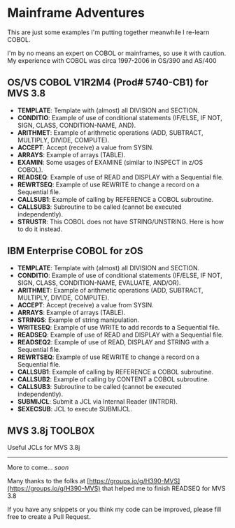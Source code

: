 # Mainframe Adventures

This are just some examples I'm putting together meanwhile I re-learn COBOL.

I'm by no means an expert on COBOL or mainframes, so use it with caution. My experience with COBOL was circa 1997-2006 in OS/390 and AS/400

## OS/VS COBOL V1R2M4 (Prod# 5740-CB1) for MVS 3.8

* **TEMPLATE**: Template with (almost) all DIVISION and SECTION.
* **CONDITIO**: Example of use of conditional statements (IF/ELSE, IF NOT, SIGN, CLASS, CONDITION-NAME, AND).
* **ARITHMET**: Example of arithmetic operations (ADD, SUBTRACT, MULTIPLY, DIVIDE, COMPUTE).
* **ACCEPT**: Accept (receive) a value from SYSIN.
* **ARRAYS**: Example of arrays (TABLE).
* **EXAMIN**: Some usages of EXAMINE (similar to INSPECT in z/OS COBOL).
* **READSEQ**: Example of use of READ and DISPLAY with a Sequential file.
* **REWRTSEQ**: Example of use REWRITE to change a record on a Sequential file.
* **CALLSUB1**: Example of calling by REFERENCE a COBOL subroutine.
* **CALLSUB3**: Subroutine to be called (cannot be executed independently).
* **STRUSTR**: This COBOL does not have STRING/UNSTRING. Here is how to do it instead.

## IBM Enterprise COBOL for zOS

* **TEMPLATE**: Template with (almost) all DIVISION and SECTION.
* **CONDITIO**: Example of use of conditional statements (IF/ELSE, IF NOT, SIGN, CLASS, CONDITION-NAME, EVALUATE, AND/OR).
* **ARITHMET**: Example of arithmetic operations (ADD, SUBTRACT, MULTIPLY, DIVIDE, COMPUTE).
* **ACCEPT**: Accept (receive) a value from SYSIN.
* **ARRAYS**: Example of arrays (TABLE).
* **STRINGS**: Example of string manipulation.
* **WRITESEQ**: Example of use WRITE to add records to a Sequential file.
* **READSEQ**: Example of use of READ and DISPLAY with a Sequential file.
* **READSEQ2**: Example of use of READ, DISPLAY and STRING with a Sequential file.
* **REWRTSEQ**: Example of use REWRITE to change a record on a Sequential file.
* **CALLSUB1**: Example of calling by REFERENCE a COBOL subroutine.
* **CALLSUB2**: Example of calling by CONTENT a COBOL subroutine.
* **CALLSUB3**: Subroutine to be called (cannot be executed independently).
* **SUBMIJCL**: Submit a JCL via Internal Reader (INTRDR).
* **$EXECSUB**: JCL to execute SUBMIJCL.

## MVS 3.8j TOOLBOX

Useful JCLs for MVS 3.8j

---

More to come... *soon*

Many thanks to the folks at [https://groups.io/g/H390-MVS](https://groups.io/g/H390-MVS) that helped me to finish READSEQ for MVS 3.8

If you have any snippets or you think my code can be improved, please fill free to create a Pull Request.
